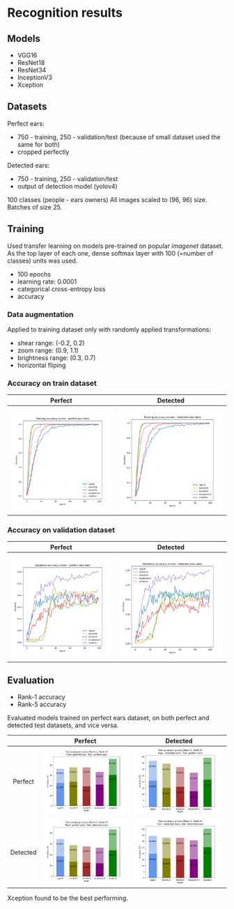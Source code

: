 # Recognition results

## Models
- VGG16
- ResNet18
- ResNet34
- InceptionV3
- Xception

## Datasets
Perfect ears:
- 750 - training, 250 - validation/test (because of small dataset used the same for both)
- cropped perfectly

Detected ears:
- 750 - training, 250 - validation/test
- output of detection model (yolov4)

100 classes (people - ears owners)
All images scaled to (96, 96) size.
Batches of size 25.

## Training
Used transfer learning on models pre-trained on popular _imagenet_ dataset. As the top layer of each one, dense softmax layer with 100 (=number of classes) units was used.
- 100 epochs
- learning rate: 0.0001
- categorical cross-entropy loss
- accuracy

### Data augmentation
Applied to training dataset only with randomly applied transformations:
- shear range: (-0.2, 0.2)
- zoom range: (0.9, 1.1)
- brightness range: (0.3, 0.7)
- horizontal fliping

### Accuracy on train dataset
| Perfect | Detected |
|:-------:|:---------:|
|![](fig/fig.train_acc.perfect.png) | ![](fig/fig.train_acc.detected.png) |

### Accuracy on validation dataset
| Perfect | Detected |
|:-------:|:---------:|
|![](fig/fig.val_acc.perfect.png) | ![](fig/fig.val_acc.detected.png) |

## Evaluation
- Rank-1 accuracy
- Rank-5 accuracy

Evaluated models trained on perfect ears dataset, on both perfect and detected test datasets, and vice versa.

|         | Perfect | Detected |
|:-------:|:--------------------------------------:|:---------------------------------------:|
| Perfect | ![](fig/fig.test.perfect_perfect.png)  | ![](fig/fig.test.detected_perfect.png)  |
| Detected| ![](fig/fig.test.perfect_detected.png) | ![](fig/fig.test.detected_detected.png) |

Xception found to be the best performing.